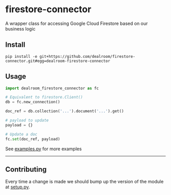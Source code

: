 # firestore-connector
A wrapper class for accessing Google Cloud Firestore based on our business logic

## Install
`pip install -e git+https://github.com/dealroom/firestore-connector.git#egg=dealroom-firestore-connector`

## Usage
```python
import dealroom_firestore_connector as fc

# Equivalent to firestore.Client()
db = fc.new_connection()

doc_ref = db.collection('...').document('...').get()

# payload to update
payload = {}

# Update a doc
fc.set(doc_ref, payload)
```

See [examples.py](examples.py) for more examples

---

## Contributing
Every time a change is made we should bump up the version of the module at [setup.py](setup.py).
